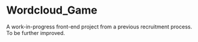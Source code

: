 # Wordcloud_Game
A work-in-progress front-end project from a previous recruitment process. To be further improved.
